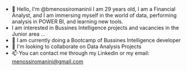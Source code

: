 - 👋 Hello, I'm @bmenossiromaninii I am 29 years old, I am a Financial Analyst, and I am immersing myself in the world of data, performing analysis in POWER BI, and learning new tools.
- I am interested in Bussines Intelligence projects and vacancies in the Junior area ...
- 🌱 I am currently doing a Bootcamp of Bussines Intelligence developer
- 💞️ I'm looking to collaborate on Data Analysis Projects
- 📫 You can contact me through my Linkedin or my email: menossiromanini@gmail.com

<!---
bmenossiromaninii/bmenossiromaninii is a ✨ special ✨ repository because its `README.md` (this file) appears on your GitHub profile.
You can click the Preview link to take a look at your changes.
--->
